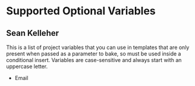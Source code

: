 Supported Optional Variables
============================

Sean Kelleher
-------------

This is a list of project variables that you can use in templates that are only
present when passed as a parameter to bake, so must be used inside a conditional
insert. Variables are case-sensitive and always start with an uppercase letter.

+ Email
